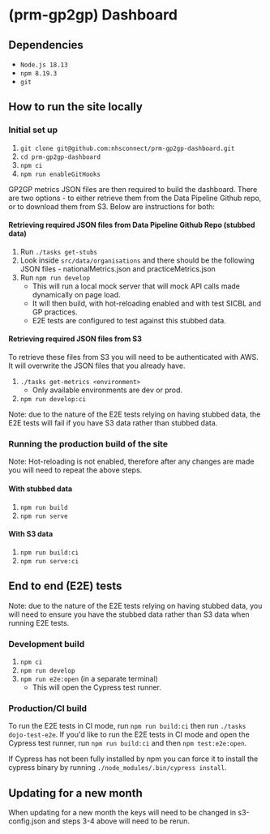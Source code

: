# (prm-gp2gp) Dashboard

## Dependencies

- `Node.js 18.13`
- `npm 8.19.3`
- `git`

## How to run the site locally

### Initial set up

1. `git clone git@github.com:nhsconnect/prm-gp2gp-dashboard.git`
2. `cd prm-gp2gp-dashboard`
3. `npm ci`
4. `npm run enableGitHooks`

GP2GP metrics JSON files are then required to build the dashboard. There are two options - to either retrieve them from the Data Pipeline Github repo, or to download them from S3. Below are instructions for both:

#### Retrieving required JSON files from Data Pipeline Github Repo (stubbed data)

1. Run `./tasks get-stubs`
2. Look inside `src/data/organisations` and there should be the following JSON files - nationalMetrics.json and practiceMetrics.json
3. Run `npm run develop`
   - This will run a local mock server that will mock API calls made dynamically on page load.
   - It will then build, with hot-reloading enabled and with test SICBL and GP practices.
   - E2E tests are configured to test against this stubbed data.

#### Retrieving required JSON files from S3

To retrieve these files from S3 you will need to be authenticated with AWS. It will overwrite the JSON files that you already have.

1. `./tasks get-metrics <environment>`
   - Only available environments are dev or prod.
2. `npm run develop:ci`

Note: due to the nature of the E2E tests relying on having stubbed data, the E2E tests will fail if you have S3 data rather than stubbed data.

### Running the production build of the site

Note: Hot-reloading is not enabled, therefore after any changes are made you will need to repeat the above steps.

#### With stubbed data

1. `npm run build`
2. `npm run serve`

#### With S3 data

1. `npm run build:ci`
2. `npm run serve:ci`

## End to end (E2E) tests

Note: due to the nature of the E2E tests relying on having stubbed data, you will need to ensure you have the stubbed data rather than S3 data when running E2E tests.

### Development build

1. `npm ci`
2. `npm run develop`
3. `npm run e2e:open` (in a separate terminal)
   - This will open the Cypress test runner.

### Production/CI build

To run the E2E tests in CI mode, run `npm run build:ci` then run `./tasks dojo-test-e2e`. If you'd like to run the E2E tests in CI mode and open the Cypress test runner, run `npm run build:ci` and then `npm test:e2e:open`.

If Cypress has not been fully installed by npm you can force it to install the cypress binary by running `./node_modules/.bin/cypress install`.

## Updating for a new month

When updating for a new month the keys will need to be changed in s3-config.json and steps 3-4 above will need to be rerun.
